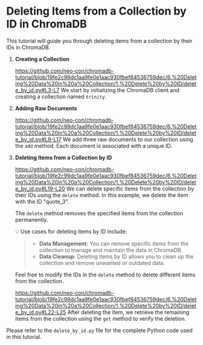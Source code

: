 # Deleting Items from a Collection by ID in ChromaDB

This tutorial will guide you through deleting items from a collection by their IDs in ChromaDB.

1. **Creating a Collection**

    https://github.com/neo-con/chromadb-tutorial/blob/19fe2c99dc1aa9fe0e1aac930fbef84536759dec/6.%20Deleting%20Data%20in%20a%20Collection/1.%20Delete%20by%20ID/delete_by_id.py#L3-L7
    We start by initializing the ChromaDB client and creating a collection named `trinity`.

2. **Adding Raw Documents**

    https://github.com/neo-con/chromadb-tutorial/blob/19fe2c99dc1aa9fe0e1aac930fbef84536759dec/6.%20Deleting%20Data%20in%20a%20Collection/1.%20Delete%20by%20ID/delete_by_id.py#L9-L17
    We add three raw documents to our collection using the `add` method. Each document is associated with a unique ID.

3. **Deleting Items from a Collection by ID**

    https://github.com/neo-con/chromadb-tutorial/blob/19fe2c99dc1aa9fe0e1aac930fbef84536759dec/6.%20Deleting%20Data%20in%20a%20Collection/1.%20Delete%20by%20ID/delete_by_id.py#L19-L20
    We can delete specific items from the collection by their IDs using the `delete` method. In this example, we delete the item with the ID "quote_3".

    The `delete` method removes the specified items from the collection permanently.

    💡 Use cases for deleting items by ID include:

    >- **Data Management**: You can remove specific items from the collection to manage and maintain the data in ChromaDB.
    >- **Data Cleanup**: Deleting items by ID allows you to clean up the collection and remove unwanted or outdated data.

    Feel free to modify the IDs in the `delete` method to delete different items from the collection.

    https://github.com/neo-con/chromadb-tutorial/blob/19fe2c99dc1aa9fe0e1aac930fbef84536759dec/6.%20Deleting%20Data%20in%20a%20Collection/1.%20Delete%20by%20ID/delete_by_id.py#L22-L25
    After deleting the item, we retrieve the remaining items from the collection using the `get` method to verify the deletion.

Please refer to the `delete_by_id.py` file for the complete Python code used in this tutorial.